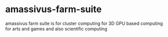 # amassivus-farm-suite
amassivus farm suite is for cluster computing for 3D GPU based computing for arts and games and also scientific computing
